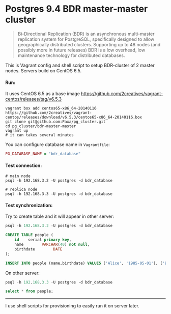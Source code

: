 Postgres 9.4 BDR master-master cluster
==========

> Bi-Directional Replication (BDR) is an asynchronous multi-master replication system for PostgreSQL,
> specifically designed to allow geographically distributed clusters.
> Supporting up to 48 nodes (and possibly more in future releases)
> BDR is a low overhead, low maintenance technology for distributed databases.

This is Vagrant config and shell script to setup BDR-cluster of 2 master nodes. Servers build on CentOS 6.5.


#### Run:

It uses CentOS 6.5 as a base image https://github.com/2creatives/vagrant-centos/releases/tag/v6.5.3

```shell
vagrant box add centos65-x86_64-20140116 https://github.com/2creatives/vagrant-centos/releases/download/v6.5.3/centos65-x86_64-20140116.box
git clone git@github.com:Paxa/pg_cluster.git
cd pg_cluster/bdr-master-master
vagrant up
# it can takes several minutes
```

You can configure database name in `Vagrantfile`:

```ruby
PG_DATABASE_NAME = "bdr_database"
```

#### Test connection:

```shell
# main node
psql -h 192.168.3.2 -U postgres -d bdr_database

# replica node
psql -h 192.168.3.3 -U postgres -d bdr_database

```

#### Test synchronization:

Try to create table and it will appear in other server:


```sql
psql -h 192.168.3.2 -U postgres -d bdr_database

CREATE TABLE people (
    id    serial primary key,
    name        VARCHAR(40) not null,
    birthdate        DATE
);

INSERT INTO people (name,birthdate) VALUES ('Alice', '1985-05-01'), ('Bob','1984-05-02');
```

On other server:

```sql
psql -h 192.168.3.3 -U postgres -d bdr_database

select * from people;
```

-----

I use shell scripts for provisioning to easily run it on server later.